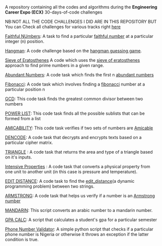 A repository containing all the codes and algorithms during the **Engineering Career Expo (ECX)** 30-days-of-code challenges 

NB:NOT ALL THE CODE CHALLENGES I DID ARE IN THIS REPOSITORY BUT You can Check all challenges for various tracks right [here](https://www.30daysofcode.xyz)


[Faithful NUmbers](https://github.com/E-wave112/ecx-daily-code-challenges/blob/master/Osagie_Iyayi.Day05.py): A task to find a particular [faithful number](https://practice.geeksforgeeks.org/problems/faithful-numbers0014/1) at a particular integer (n)  position.


[Hangman](https://github.com/E-wave112/ecx-daily-code-challenges/blob/master/day-08-code-challenge.py): A code challenge based on the [hangman guessing game](https://en.wikipedia.org/wiki/Hangman_(game)).

[Sieve of Eratosthenes](https://github.com/E-wave112/ecx-daily-code-challenges/blob/master/day-10-code-challenge.py) A code which uses the [sieve of eratosthenes](https://en.wikipedia.org/wiki/Sieve_of_Eratosthenes) approach to find prime numbers in a given range.

[Abundant Numbers](https://github.com/E-wave112/ecx-daily-code-challenges/blob/master/day-17-code-challenge.py): A code task which finds the first n [abundant numbers](https://en.wikipedia.org/wiki/Abundant_number)

[Fibonacci](https://github.com/E-wave112/ecx-daily-code-challenges/blob/master/day-22-code-challenge.py): A code task which involves finding a [fibonacci](https://en.wikipedia.org/wiki/Fibonacci_number) number at a particular position n

[GCD](https://github.com/E-wave112/ecx-daily-code-challenges/blob/master/day-27-code-challenge.py): This code task finds the greatest common divisor between two numbers

[POWER LIST](https://github.com/E-wave112/ecx-daily-code-challenges/blob/master/day-06-code-challenge.py): This code task finds all the possible sublists that can be formed from a list

[AMICABILITY](https://github.com/E-wave112/ecx-daily-code-challenges/blob/master/day-18-code-challenge.py): This code task verifies if two sets of numbers are [Amicable](https://en.wikipedia.org/wiki/Amicable_numbers)

[DENCODE](https://github.com/E-wave112/ecx-daily-code-challenges/blob/master/day-09-code-challenge.py): A code task that decrypts and encrypts texts based on a particular cipher matrix.

[TRIANGLE](https://github.com/E-wave112/ecx-daily-code-challenges/blob/master/day-25-code-challenge.py) : A code task that returns the area and type of a triangle based on it's inputs.

[Intensive Properties](https://github.com/E-wave112/ecx-daily-code-challenges/blob/master/day-24-code-challenge.py) : A code task that converts a physical property from one unit to another unit (in this case is pressure and temperature).

[EDIT DISTANCE](https://github.com/E-wave112/ecx-daily-code-challenges/blob/master/day-19-code-challenge.py): A code task to find the [edit_distance](https://www.geeksforgeeks.org/edit-distance-dp-5/)(a dynamic programming problem) between two strings.

[ARMSTRONG](https://github.com/E-wave112/ecx-daily-code-challenges/blob/master/day-23-code-challenge.py): A code task that helps us verify if a number is an [Armstrong number](https://en.wikipedia.org/wiki/Narcissistic_number)

[MANDARIN](https://github.com/E-wave112/ecx-daily-code-challenges/blob/master/day-20-code-challenge.py): This script converts an arabic number to a mandarin number.

[GPA CALC](https://github.com/E-wave112/ecx-daily-code-challenges/blob/master/day-26-code-challenge.py): A script that calculates a student's gpa for a particular semester

[Phone Number Validator](https://github.com/E-wave112/ecx-daily-code-challenges/blob/master/day-04-code-challenge.py): A simple python script that checks if a particular phone number is Nigeria or otherwise it throws an exception if the latter condition is true.
